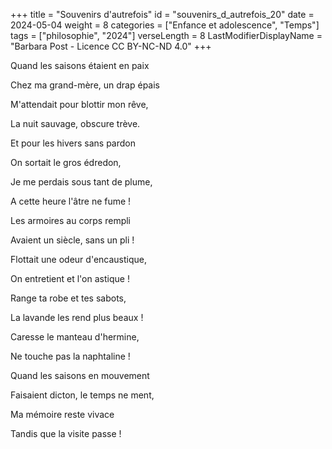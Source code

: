 +++
title = "Souvenirs d'autrefois"
id = "souvenirs_d_autrefois_20"
date = 2024-05-04
weight = 8
categories = ["Enfance et adolescence", "Temps"]
tags = ["philosophie", "2024"]
verseLength = 8
LastModifierDisplayName = "Barbara Post - Licence CC BY-NC-ND 4.0"
+++

Quand les saisons étaient en paix

Chez ma grand-mère, un drap épais

M'attendait pour blottir mon rêve,

La nuit sauvage, obscure trève.

Et pour les hivers sans pardon

On sortait le gros édredon,

Je me perdais sous tant de plume,

A cette heure l'âtre ne fume !

Les armoires au corps rempli

Avaient un siècle, sans un pli !

Flottait une odeur d'encaustique,

On entretient et l'on astique !

Range ta robe et tes sabots,

La lavande les rend plus beaux !

Caresse le manteau d'hermine,

Ne touche pas la naphtaline !

Quand les saisons en mouvement

Faisaient dicton, le temps ne ment,

Ma mémoire reste vivace

Tandis que la visite passe !
